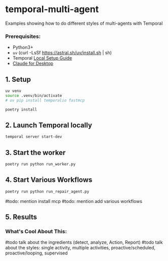 # temporal-multi-agent
Examples showing how to do different styles of multi-agents with Temporal

### Prerequisites:

- Python3+
- `uv` (curl -LsSf https://astral.sh/uv/install.sh | sh)
- Temporal [Local Setup Guide](https://learn.temporal.io/getting_started/?_gl=1*1bxho70*_gcl_au*MjE1OTM5MzU5LjE3NDUyNjc4Nzk.*_ga*MjY3ODg1NzM5LjE2ODc0NTcxOTA.*_ga_R90Q9SJD3D*czE3NDc0MDg0NTIkbzk0NyRnMCR0MTc0NzQwODQ1MiRqMCRsMCRoMA..)
- [Claude for Desktop](https://claude.ai/download)


## 1. Setup

```bash
uv venv
source .venv/bin/activate
# uv pip install temporalio fastmcp

poetry install
```

## 2. Launch Temporal locally

```bash
temporal server start-dev
```

## 3. Start the worker

```bash
poetry run python run_worker.py
```

## 4. Start Various Workflows
```bash
poetry run python run_repair_agent.py
```

#todo: mention install mcp
#todo: mention add various workflows
## 5. Results

### What's Cool About This:

#todo talk about the ingredients (detect, analyze, Action, Report)
#todo talk about the styles: single activity, multiple activities, proactive/scheduled, proactive/looping, supervised